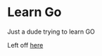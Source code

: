 # Learn Go

Just a dude trying to learn GO

Left off [here](https://gobyexample.com/channel-directions)